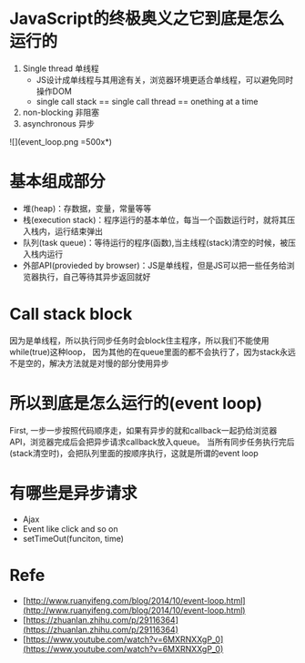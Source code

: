 # JavaScript的终极奥义之它到底是怎么运行的
1. Single thread 单线程
    - JS设计成单线程与其用途有关，浏览器环境更适合单线程，可以避免同时操作DOM
    - single call stack == single call thread == onething at a time
2. non-blocking 非阻塞
3. asynchronous 异步

![](event_loop.png =500x*)

# 基本组成部分
- 堆(heap)：存数据，变量，常量等等
- 栈(execution stack)：程序运行的基本单位，每当一个函数运行时，就将其压入栈内，运行结束弹出
- 队列(task queue)：等待运行的程序(函数),当主线程(stack)清空的时候，被压入栈内运行
- 外部API(provieded by browser)：JS是单线程，但是JS可以把一些任务给浏览器执行，自己等待其异步返回就好

# Call stack block
因为是单线程，所以执行同步任务时会block住主程序，所以我们不能使用while(true)这种loop，
因为其他的在queue里面的都不会执行了，因为stack永远不是空的，解决方法就是对慢的部分使用异步

# 所以到底是怎么运行的(event loop)
First, 一步一步按照代码顺序走，如果有异步的就和callback一起扔给浏览器API，浏览器完成后会把异步请求callback放入queue。
当所有同步任务执行完后(stack清空时)，会把队列里面的按顺序执行，这就是所谓的event loop

# 有哪些是异步请求
- Ajax
- Event like click and so on
- setTimeOut(funciton, time)

# Refe
- [http://www.ruanyifeng.com/blog/2014/10/event-loop.html](http://www.ruanyifeng.com/blog/2014/10/event-loop.html)
- [https://zhuanlan.zhihu.com/p/29116364](https://zhuanlan.zhihu.com/p/29116364)
- [https://www.youtube.com/watch?v=6MXRNXXgP_0](https://www.youtube.com/watch?v=6MXRNXXgP_0)
